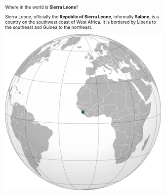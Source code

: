 Where in the world is **Sierra Leone**?
<!--question-->
Sierra Leone, officially the **Republic of Sierra Leone**, informally **Salone**, is a country on the southwest coast of West Africa. It is bordered by Liberia to the southeast and Guinea to the northeast.

![Map of Sierra Leone](images/Sierra_Leone_(orthographic_projection).svg)